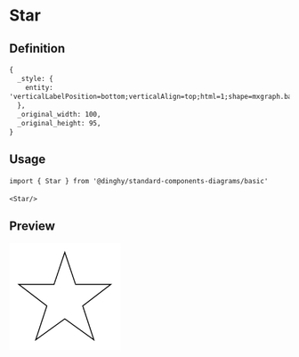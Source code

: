 # Star

## Definition

```
{
  _style: { 
    entity: 'verticalLabelPosition=bottom;verticalAlign=top;html=1;shape=mxgraph.basic.star',
  },
  _original_width: 100,
  _original_height: 95,
}
```

## Usage

```
import { Star } from '@dinghy/standard-components-diagrams/basic'

<Star/>
```

## Preview

<img src="./star.png" width="200"/>
